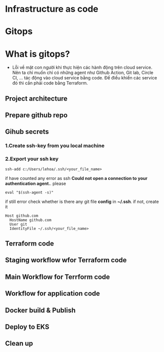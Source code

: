 # Infrastructure as code
# Gitops

# What is gitops?
- Lỗi về mặt con người khi thực hiện các hành động trên cloud service. Nên ta chỉ muốn chỉ có những agent như Github Action, Git lab, Circle CI, ... tác động vào cloud service bằng code. Để điểu khiển các service đó thì cần phải code bằng Terraform.

## Project architecture

## Prepare github repo

## Gihub secrets
### 1.Create ssh-key from you local machine
### 2.Export your ssh key
```
ssh-add c:/Users/lehoa/.ssh/<your_file_name>
```

if have counted any error as ssh **Could not open a connection to your authentication agent.**. please 
```
eval "$(ssh-agent -s)"
```

if still error check whether is there any git file **config** in **~/.ssh**. if not, create it
```
Host github.com
  HostName github.com
  User git
  IdentityFile ~/.ssh/<your_file_name>
```

## Terraform code
## Staging workflow wfor Terraform code
## Main Workflow for Terrform code
## Workflow for application code
## Docker build & Publish
## Deploy to EKS
## Clean up

